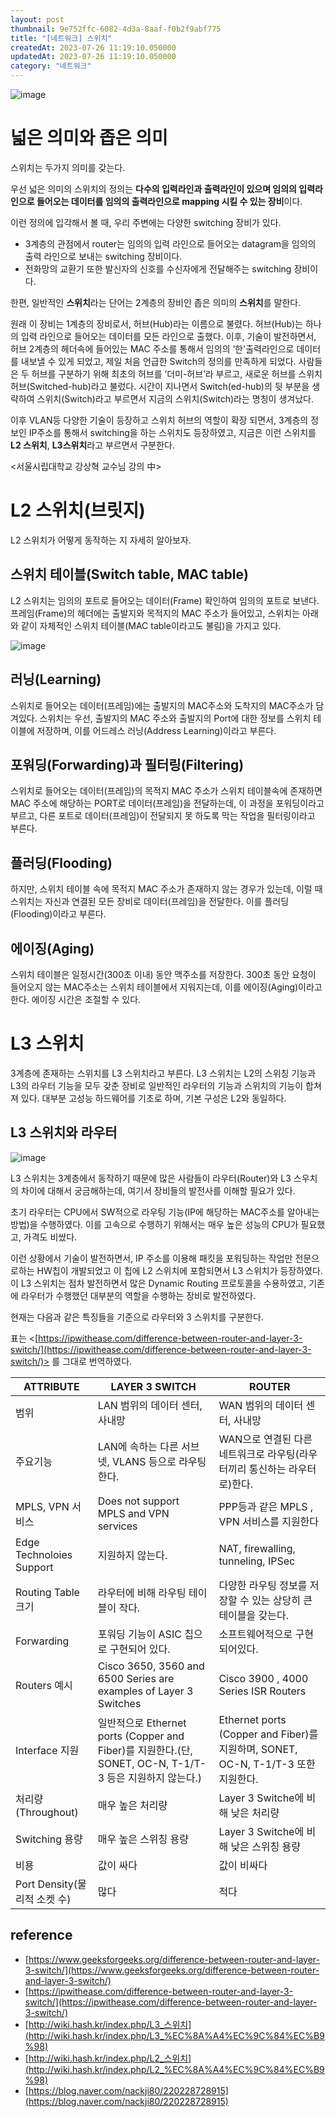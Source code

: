 ```yaml
---
layout: post
thumbnail: 9e752ffc-6082-4d3a-8aaf-f0b2f9abf775
title: "[네트워크] 스위치"
createdAt: 2023-07-26 11:19:10.050000
updatedAt: 2023-07-26 11:19:10.050000
category: "네트워크"
---
```



<img alt="image" src="/images/9e752ffc-6082-4d3a-8aaf-f0b2f9abf775"/>


# 넓은 의미와 좁은 의미

스위치는 두가지 의미를 갖는다.

 우선 넓은 의미의 스위치의 정의는 **다수의 입력라인과 출력라인이 있으며 임의의 입력라인으로 들어오는 데이터를 임의의 출력라인으로 mapping 시킬 수 있는 장비**이다.

이런 정의에 입각해서 볼 때, 우리 주변에는 다양한 switching 장비가 있다.

- 3계층의 관점에서 router는 임의의 입력 라인으로 들어오는 datagram을 임의의 출력 라인으로 보내는 switching 장비이다.
- 전화망의 교환기 또한 발신자의 신호를 수신자에게 전달해주는 switching 장비이다.

 한편, 일반적인 **스위치**라는 단어는 2계층의 장비인 좁은 의미의 **스위치**를 말한다.

 원래 이 장비는 1계층의 장비로서, 허브(Hub)라는 이름으로 불렸다. 허브(Hub)는 하나의 입력 라인으로 들어오는 데이터를 모든 라인으로 출했다. 이후, 기술이 발전하면서, 허브 2계층의 헤더속에 들어있는 MAC 주소를 통해서 임의의 ‘한'출력라인으로 데이터를 내보낼 수 있게 되었고, 제일 처음 언급한 Switch의 정의를 만족하게 되었다. 사람들은 두 허브를 구분하기 위해 최초의 허브를 ‘더미-허브’라 부르고, 새로운 허브를 스위치 허브(Switched-hub)라고 불렀다. 시간이 지나면서 Switch(ed-hub)의 뒷 부분을 생략하여 스위치(Switch)라고 부르면서 지금의 스위치(Switch)라는 명칭이 생겨났다. 

이후 VLAN등 다양한 기술이 등장하고 스위치 허브의 역할이 확장 되면서, 3계층의 정보인 IP주소를 통해서 switching을 하는 스위치도 등장하였고, 지금은 이런 스위치를 **L2 스위치**, **L3스위치**라고 부르면서 구분한다.

<서울시립대학교 강상혁 교수님 강의 中>

# L2 스위치(브릿지)

L2 스위치가 어떻게 동작하는 지 자세히 알아보자. 

## 스위치 테이블(Switch table, MAC table)

 L2 스위치는 임의의 포트로 들어오는 데이터(Frame) 확인하여 임의의 포트로 보낸다. 프레임(Frame)의 헤더에는 출발지와 목적지의 MAC 주소가 들어있고, 스위치는 아래와 같이 자체적인 스위치 테이블(MAC table이라고도 불림)을 가지고 있다. 


<img alt="image" src="/images/f520b088-67a0-4c85-8ee0-91e62f1f8712"/>


## 러닝(Learning)

스위치로 들어오는 데이터(프레임)에는 출발지의 MAC주소와 도착지의 MAC주소가 담겨있다. 스위치는 우선, 출발지의 MAC 주소와 출발지의 Port에 대한 정보를 스위치 테이블에 저장하며, 이를 어드레스 러닝(Address Learning)이라고 부른다.

## 포워딩(Forwarding)과  필터링(Filtering)

스위치로 들어오는 데이터(프레임)의 목적지 MAC 주소가 스위치 테이블속에 존재하면 MAC 주소에 해당하는 PORT로 데이터(프레임)을 전달하는데, 이 과정을 포워딩이라고 부르고, 다른 포트로 데이터(프레임)이 전달되지 못 하도록 막는 작업을 필터링이라고 부른다.

## 플러딩(Flooding)

하지만, 스위치 테이블 속에 목적지 MAC 주소가 존재하지 않는 경우가 있는데, 이럴 때 스위치는 자신과 연결된 모든 장비로 데이터(프레임)을 전달한다. 이를 플러딩(Flooding)이라고 부른다.

## 에이징(Aging)

스위치 테이블은 일정시간(300초 이내) 동안 맥주소를 저장한다. 300초 동안 요청이 들어오지 않는 MAC주소는 스위치 테이블에서 지워지는데, 이를 에이징(Aging)이라고 한다. 에이징 시간은 조절할 수 있다.

# L3 스위치

3계층에 존재하는 스위치를 L3 스위치라고 부른다.  L3 스위치는 L2의 스위칭 기능과 L3의 라우터 기능을 모두 갖춘 장비로 일반적인 라우터의 기능과 스위치의 기능이 합쳐져 있다. 대부분 고성능 하드웨어를 기초로 하며, 기본 구성은 L2와 동일하다.

## L3 스위치와 라우터


<img alt="image" src="/images/5f6a7b50-fb73-4889-b938-7a78243efb85"/>

L3 스위치는 3계층에서 동작하기 때문에 많은 사람들이 라우터(Router)와 L3 스우치의 차이에 대해서 궁금해하는데, 여기서 장비들의 발전사를 이해할 필요가 있다. 

초기 라우터는 CPU에서 SW적으로 라우팅 기능(IP에 해당하는 MAC주소를 알아내는 방법)을 수행하였다. 이를 고속으로 수행하기 위해서는 매우 높은 성능의 CPU가 필요했고, 가격도 비쌌다. 

 이런 상황에서 기술이 발전하면서, IP 주소를 이용해 패킷을 포워딩하는 작업만 전문으로하는 HW칩이 개발되었고 이 칩에 L2 스위치에 포함되면서 L3 스위치가 등장하였다. 이 L3 스위치는 점차 발전하면서 많은 Dynamic Routing 프로토콜을 수용하였고, 기존에 라우터가 수행했던 대부분의 역할을 수행하는 장비로 발전하였다.

 현재는 다음과 같은 특징들을 기준으로 라우터와 3 스위치를 구분한다.

표는 <[https://ipwithease.com/difference-between-router-and-layer-3-switch/](https://ipwithease.com/difference-between-router-and-layer-3-switch/)> 를 그대로 번역하였다.


| **ATTRIBUTE**            | **LAYER 3 SWITCH**                                                                    | **ROUTER**                                                              |
|--------------------------|---------------------------------------------------------------------------------------|-------------------------------------------------------------------------|
| 범위                       | LAN 범위의 데이터 센터, 사내망                                                                   | WAN 범위의 데이터 센터, 사내망                                                     |
| 주요기능                     | LAN에 속하는 다른 서브넷, VLANS 등으로 라우팅한다.                                                     | WAN으로 연결된 다른 네트워크로 라우팅(라우터끼리 통신하는 라우터로)한다.                              |
| MPLS, VPN 서비스            | Does not support MPLS and VPN services                                                | PPP등과 같은 MPLS , VPN 서비스를 지원한다                                           |
| Edge Technoloies Support | 지원하지 않는다.                                                                             | NAT, firewalling, tunneling, IPSec                                      |
| Routing Table 크기         | 라우터에 비해 라우팅 테이블이 작다.                                                                  | 다양한 라우팅 정보를 저장할 수 있는 상당히 큰 테이블을 갖는다.                                    |
| Forwarding               | 포워딩 기능이 ASIC 칩으로 구현되어 있다.                                                             | 소프트웨어적으로 구현되어있다.                                                        |
| Routers 예시               | Cisco 3650, 3560 and 6500 Series are examples of Layer 3 Switches                     | Cisco 3900 , 4000 Series ISR Routers                                    |
| Interface 지원             | 일반적으로 Ethernet ports (Copper and Fiber)를 지원한다.(단,  SONET, OC-N, T-1/T-3 등은 지원하지 않는다.) | Ethernet ports (Copper and Fiber)를 지원하며,  SONET, OC-N, T-1/T-3 또한 지원한다. |
| 처리량 (Throughout)         | 매우 높은 처리량                                                                             | Layer 3 Switche에 비해 낮은 처리량                                              |
| Switching 용량             | 매우 높은 스위칭 용량                                                                          | Layer 3 Switche에 비해 낮은 스위칭 용량                                           |
| 비용                       | 값이 싸다                                                                                 | 값이 비싸다                                                                  |
| Port Density(물리적 소켓 수)   | 많다                                                                                    | 적다                                                                      |


## reference

- [https://www.geeksforgeeks.org/difference-between-router-and-layer-3-switch/](https://www.geeksforgeeks.org/difference-between-router-and-layer-3-switch/)
- [https://ipwithease.com/difference-between-router-and-layer-3-switch/](https://ipwithease.com/difference-between-router-and-layer-3-switch/)
- [http://wiki.hash.kr/index.php/L3_스위치](http://wiki.hash.kr/index.php/L3_%EC%8A%A4%EC%9C%84%EC%B9%98)
- [http://wiki.hash.kr/index.php/L2_스위치](http://wiki.hash.kr/index.php/L2_%EC%8A%A4%EC%9C%84%EC%B9%98)
- [https://blog.naver.com/nackji80/220228728915](https://blog.naver.com/nackji80/220228728915)
